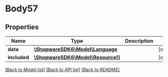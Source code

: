 # Body57

## Properties
Name | Type | Description | Notes
------------ | ------------- | ------------- | -------------
**data** | [**\ShopwareSDK6\Model\Language**](Language.md) |  | [optional] 
**included** | [**\ShopwareSDK6\Model\Resource[]**](Resource.md) |  | [optional] 

[[Back to Model list]](../../README.md#documentation-for-models) [[Back to API list]](../../README.md#documentation-for-api-endpoints) [[Back to README]](../../README.md)

